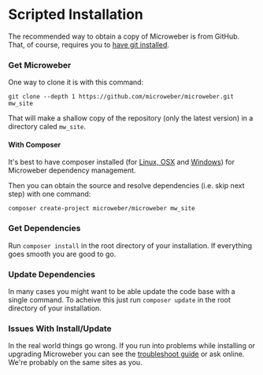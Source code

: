 # Scripted Installation

The recommended way to obtain a copy of Microweber is from GitHub. That, of course, requires you to [have git installed](http://lmgtfy.com/?q=Installing+git+tutorial).


### Get Microweber

One way to clone it is with this command:

```
git clone --depth 1 https://github.com/microweber/microweber.git mw_site
```

That will make a shallow copy of the repository (only the latest version) in a directory caled `mw_site`.

#### With Composer

It's best to have composer installed (for [Linux, OSX](https://getcomposer.org/doc/00-intro.md#installation-linux-unix-osx) and [Windows](https://getcomposer.org/doc/00-intro.md#installation-windows)) for Microweber dependency management.

Then you can obtain the source and resolve dependencies (i.e. skip next step) with one command:
```
composer create-project microweber/microweber mw_site
```

### Get Dependencies

Run `composer install` in the root directory of your installation.
If everything goes smooth you are good to go.

### Update Dependencies

In many cases you might want to be able update the code base with a single command. 
To acheive this just run `composer update` in the root directory of your installation.

### Issues With Install/Update

In the real world things go wrong. If you run into problems while installing or upgrading Microweber you can see the [troubleshoot guide](troubleshoot.md) or ask online. We're probably on the same sites as you.